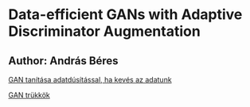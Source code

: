 # Data-efficient GANs with Adaptive Discriminator Augmentation
## Author: András Béres

[GAN tanítása adatdúsítással, ha kevés az adatunk](https://keras.io/examples/generative/gan_ada/)

[GAN trükkök](https://keras.io/examples/generative/gan_ada/#gan-tips-and-tricks)
